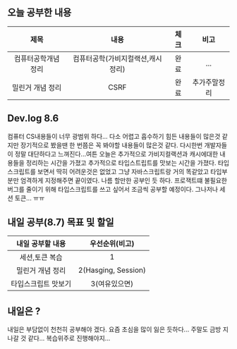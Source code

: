 ## 오늘 공부한 내용

  |제목|내용|체크|비고|
|:------:|:------:|:------:|:------:|
|컴퓨터공학개념정리|컴퓨터공학(가비지컬랙션,캐시 정리)|완료|...|
|밀린거 개념 정리|CSRF|완료|추가주말정리|

## Dev.log 8.6

컴퓨터 CS내용들이 너무 광범위 하다... 다소 어렵고 흡수하기 힘든 내용들이 많은것 같지만 장기적으로 봤을땐 한 번쯤은 꼭 봐야할 내용들이 많은것 같다. 다시한번 개발자들이 정말 대단하다고 느껴진다...여튼 오늘은 추가적으로 가비지컬랙션과 캐시에대한 내용들을 정리하는 시간을 가졌고 추가적으로 타입스트립트를 맛보는 시간을 가졌다. 타입스크립트를 보면서 딱히 어려운것은 없었고 그냥 자바스크립트랑 거의 똑같았고 타입부분만 엄격하게 지정해주면 끝이였다. 나름 할만한 공부인 듯 하다. 프로잭트떄 불필요한 버그를 줄이기 위해 타입스크립트를 쓰고 싶어서 조금씩 공부할 예정이다. 그나저나 세션 토큰... ㅠㅠ


## 내일 공부(8.7) 목표 및 할일

내일 공부할 내용        |  우선순위(비고)
:------------------:|:------------------:
세션,토큰 복습|1 
밀린거 개념 정리 | 2(Hasging, Session)
타입스크립트 맛보기 | 3(여유있으면)


## 내일은 ?

내일은 부담없이 천천히 공부해야 겠다. 요즘 초심을 많이 잃은 듯하다... 주말도 금방 지나갈 것 같다... 복습위주로 진행해야지...
